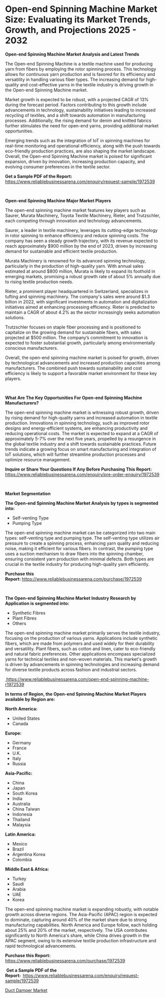<p><h1>Open-end Spinning Machine Market Size: Evaluating its Market Trends, Growth, and Projections 2025 - 2032</h1></p><p><strong>Open-end Spinning Machine Market Analysis and Latest Trends</strong></p>
<p><p>The Open-end Spinning Machine is a textile machine used for producing yarn from fibers by employing the rotor spinning process. This technology allows for continuous yarn production and is favored for its efficiency and versatility in handling various fiber types. The increasing demand for high-quality and cost-effective yarns in the textile industry is driving growth in the Open-end Spinning Machine market. </p><p>Market growth is expected to be robust, with a projected CAGR of 13% during the forecast period. Factors contributing to this growth include advancements in technology, sustainability initiatives leading to increased recycling of textiles, and a shift towards automation in manufacturing processes. Additionally, the rising demand for denim and knitted fabrics further stimulates the need for open-end yarns, providing additional market opportunities. </p><p>Emerging trends such as the integration of IoT in spinning machines for real-time monitoring and operational efficiency, along with the push towards eco-friendly production practices, are also shaping the market landscape. Overall, the Open-end Spinning Machine market is poised for significant expansion, driven by innovation, increasing production capacity, and evolving consumer preferences in the textile sector.</p></p>
<p><strong>Get a Sample PDF of the Report:&nbsp;</strong> <a href="https://www.reliablebusinessarena.com/enquiry/request-sample/1972539?utm_campaign=2217&utm_medium=2&utm_source=Github&utm_content=ia&utm_term=02032025&utm_id=open-end-spinning-machine">https://www.reliablebusinessarena.com/enquiry/request-sample/1972539</a></p>
<p>&nbsp;</p>
<p><strong>Open-end Spinning Machine Major Market Players</strong></p>
<p><p>The open-end spinning machine market features key players such as Saurer, Murata Machinery, Toyota Textile Machinery, Rieter, and Trutzschler, each competing through innovation and technology advancements. </p><p>Saurer, a leader in textile machinery, leverages its cutting-edge technology in rotor spinning to enhance efficiency and reduce spinning costs. The company has seen a steady growth trajectory, with its revenue expected to reach approximately $900 million by the end of 2023, driven by increasing demand for sustainable and efficient textile production.</p><p>Murata Machinery is renowned for its advanced spinning technology, particularly in the production of high-quality yarn. With annual sales estimated at around $800 million, Murata is likely to expand its foothold in emerging markets, promising a robust growth rate of about 5% annually due to rising textile production needs.</p><p>Rieter, a prominent player headquartered in Switzerland, specializes in tufting and spinning machinery. The company's sales were around $1.3 billion in 2022, with significant investments in automation and digitalization initiatives aimed at enhancing processing efficiency. Rieter is predicted to maintain a CAGR of about 4.2% as the sector increasingly seeks automation solutions.</p><p>Trutzschler focuses on staple fiber processing and is positioned to capitalize on the growing demand for sustainable fibers, with sales projected at $500 million. The company’s commitment to innovation is expected to foster substantial growth, particularly among environmentally conscious manufacturers.</p><p>Overall, the open-end spinning machine market is poised for growth, driven by technological advancements and increased production capacities among manufacturers. The combined push towards sustainability and cost efficiency is likely to support a favorable market environment for these key players.</p></p>
<p>&nbsp;</p>
<p><strong>What Are The Key Opportunities For Open-end Spinning Machine Manufacturers?</strong></p>
<p><p>The open-end spinning machine market is witnessing robust growth, driven by rising demand for high-quality yarns and increased automation in textile production. Innovations in spinning technology, such as improved rotor designs and energy-efficient systems, are enhancing productivity and reducing operational costs. The market is expected to expand at a CAGR of approximately 5-7% over the next five years, propelled by a resurgence in the global textile industry and a shift towards sustainable practices. Future trends indicate a growing focus on smart manufacturing and integration of IoT solutions, which will further streamline production processes and optimize resource management.</p></p>
<p><strong>Inquire or Share Your Questions If Any Before Purchasing This Report:</strong> <a href="https://www.reliablebusinessarena.com/enquiry/pre-order-enquiry/1972539?utm_campaign=2217&utm_medium=2&utm_source=Github&utm_content=ia&utm_term=02032025&utm_id=open-end-spinning-machine">https://www.reliablebusinessarena.com/enquiry/pre-order-enquiry/1972539</a></p>
<p>&nbsp;</p>
<p><strong>Market Segmentation</strong></p>
<p><strong>The Open-end Spinning Machine Market Analysis by types is segmented into:</strong></p>
<p><ul><li>Self-venting Type</li><li>Pumping Type</li></ul></p>
<p><p>The open-end spinning machine market can be categorized into two main types: self-venting type and pumping type. The self-venting type utilizes air pressure to create a spinning process, enhancing yarn quality and reducing noise, making it efficient for various fibers. In contrast, the pumping type uses a suction mechanism to draw fibers into the spinning chamber, ensuring consistent yarn production with minimal defects. Both types are crucial in the textile industry for producing high-quality yarn efficiently.</p></p>
<p><strong>Purchase this Report:&nbsp;</strong><a href="https://www.reliablebusinessarena.com/purchase/1972539?utm_campaign=2217&utm_medium=2&utm_source=Github&utm_content=ia&utm_term=02032025&utm_id=open-end-spinning-machine">https://www.reliablebusinessarena.com/purchase/1972539</a></p>
<p>&nbsp;</p>
<p><strong>The Open-end Spinning Machine Market Industry Research by Application is segmented into:</strong></p>
<p><ul><li>Synthetic Fibres</li><li>Plant Fibres</li><li>Others</li></ul></p>
<p><p>The open-end spinning machine market primarily serves the textile industry, focusing on the production of various yarns. Applications include synthetic fibers, which are made from polymers and used widely for their durability and versatility. Plant fibers, such as cotton and linen, cater to eco-friendly and natural fabric preferences. Other applications encompass specialized yarns for technical textiles and non-woven materials. This market's growth is driven by advancements in spinning technologies and increasing demand for diverse textile products across fashion and industrial sectors.</p></p>
<p><a href="https://www.reliablebusinessarena.com/open-end-spinning-machine-r1972539?utm_campaign=2217&utm_medium=2&utm_source=Github&utm_content=ia&utm_term=02032025&utm_id=open-end-spinning-machine">&nbsp;https://www.reliablebusinessarena.com/open-end-spinning-machine-r1972539</a></p>
<p><strong>In terms of Region, the Open-end Spinning Machine Market Players available by Region are:</strong></p>
<p>
    <p> <strong> North America: </strong>
        <ul>
            <li>United States</li>
            <li>Canada</li>
        </ul>
        </p> 
    <p> <strong> Europe: </strong>
        <ul>
            <li>Germany</li>
            <li>France</li>
            <li>U.K.</li>
            <li>Italy</li>
            <li>Russia</li>
        </ul>
        </p> 
    <p> <strong> Asia-Pacific: </strong>
        <ul>
            <li>China</li>
            <li>Japan</li>
            <li>South Korea</li>
            <li>India</li>
            <li>Australia</li>
            <li>China Taiwan</li>
            <li>Indonesia</li>
            <li>Thailand</li>
            <li>Malaysia</li>
        </ul>
        </p> 
    <p> <strong> Latin America: </strong>
        <ul>
            <li>Mexico</li>
            <li>Brazil</li>
            <li>Argentina Korea</li>
            <li>Colombia</li>
        </ul>
        </p> 
    <p> <strong> Middle East & Africa: </strong>
        <ul>
            <li>Turkey</li>
            <li>Saudi</li>
            <li>Arabia</li>
            <li>UAE</li>
            <li>Korea</li>
        </ul>
    </p>
    </p>
<p><p>The open-end spinning machine market is expanding robustly, with notable growth across diverse regions. The Asia-Pacific (APAC) region is expected to dominate, capturing around 40% of the market share due to strong manufacturing capabilities. North America and Europe follow, each holding about 25% and 20% of the market, respectively. The USA contributes significantly to North America's share, while China drives growth in the APAC segment, owing to its extensive textile production infrastructure and rapid technological advancements.</p></p>
<p><strong>Purchase this Report: </strong><a href="https://www.reliablebusinessarena.com/purchase/1972539?utm_campaign=2217&utm_medium=2&utm_source=Github&utm_content=ia&utm_term=02032025&utm_id=open-end-spinning-machine">https://www.reliablebusinessarena.com/purchase/1972539</a></p>
<p>&nbsp;<strong>Get a Sample PDF of the Report:&nbsp;&nbsp;</strong><a href="https://www.reliablebusinessarena.com/enquiry/request-sample/1972539?utm_campaign=2217&utm_medium=2&utm_source=Github&utm_content=ia&utm_term=02032025&utm_id=open-end-spinning-machine">https://www.reliablebusinessarena.com/enquiry/request-sample/1972539</a></p>
<p><strong></strong></p>
<p><p><a href="https://github.com/gukenneth26571/Market-Research-Report-List-1/blob/main/duct-damper-market.md?utm_campaign=2217&utm_medium=2&utm_source=Github&utm_content=ia&utm_term=02032025&utm_id=open-end-spinning-machine">Duct Damper Market</a></p></p>
